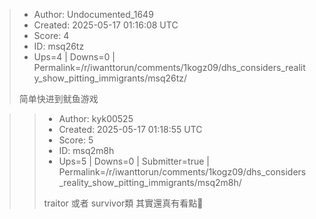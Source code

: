 > - Author: Undocumented_1649
> - Created: 2025-05-17 01:16:08 UTC
> - Score: 4
> - ID: msq26tz
> - Ups=4 | Downs=0 | Permalink=/r/iwanttorun/comments/1kogz09/dhs_considers_reality_show_pitting_immigrants/msq26tz/
>
> 简单快进到鱿鱼游戏

>> - Author: kyk00525
>> - Created: 2025-05-17 01:18:55 UTC
>> - Score: 5
>> - ID: msq2m8h
>> - Ups=5 | Downs=0 | Submitter=true | Permalink=/r/iwanttorun/comments/1kogz09/dhs_considers_reality_show_pitting_immigrants/msq2m8h/
>>
>> traitor 或者 survivor類 其實還真有看點👻
